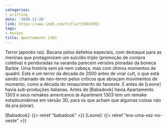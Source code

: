 ```yaml
---
categories:
- writting
date: '2020-12-26'
link: https://www.imdb.com/title/tt0841993
tags:
- movies
title: Apartamento 1303
---
```


Terror japonês raiz. Bacana pelos defeitos especiais, com destaque para as meninas que protagonizam um suicídio triplo (promoção de compra coletiva) e penduradas na varanda parecem versões pioradas da boneca Barbie. Uma história sem pé nem cabeça, mas com ótimos momentos de quadril. Este é um terror da década de 2000 antes de virar cult, o que está sendo chamado de neo-terror pelos críticos que abraçam movimentos de momento, como a década do renascimento do faroeste. E antes de [Leone] havia sub-produções italianas. Antes de [Babadook] havia Apartamento 1303 e seus remakes americanos (e Apartment 1303 tem um remake estadounidense em versão 3D, para os que acham que algumas coisas não dá pra piorar).

[Babadook]: {{< relref "babadook" >}}
[Leone]: {{< relref "era-uma-vez-no-oeste" >}}


